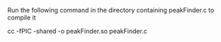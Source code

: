 Run the following command in the directory containing peakFinder.c to compile it

cc -fPIC -shared -o peakFinder.so peakFinder.c
